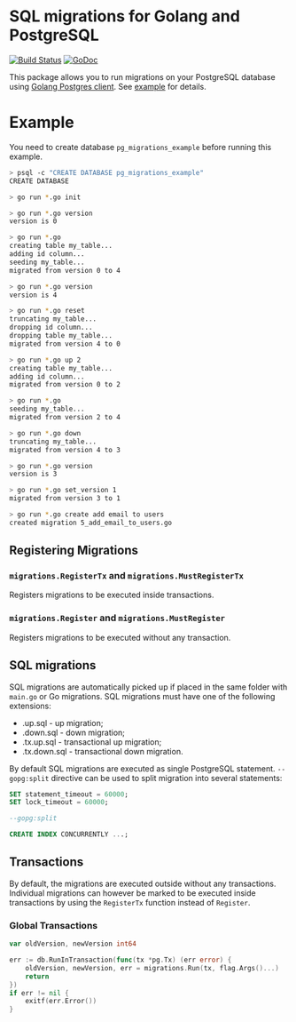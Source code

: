 # SQL migrations for Golang and PostgreSQL

[![Build Status](https://travis-ci.org/go-pg/migrations.svg)](https://travis-ci.org/go-pg/migrations)
[![GoDoc](https://godoc.org/github.com/go-pg/migrations?status.svg)](https://godoc.org/github.com/go-pg/migrations)

This package allows you to run migrations on your PostgreSQL database using [Golang Postgres client](https://github.com/go-pg/pg). See [example](example) for details.


# Example

You need to create database `pg_migrations_example` before running this example.

```bash
> psql -c "CREATE DATABASE pg_migrations_example"
CREATE DATABASE

> go run *.go init

> go run *.go version
version is 0

> go run *.go
creating table my_table...
adding id column...
seeding my_table...
migrated from version 0 to 4

> go run *.go version
version is 4

> go run *.go reset
truncating my_table...
dropping id column...
dropping table my_table...
migrated from version 4 to 0

> go run *.go up 2
creating table my_table...
adding id column...
migrated from version 0 to 2

> go run *.go
seeding my_table...
migrated from version 2 to 4

> go run *.go down
truncating my_table...
migrated from version 4 to 3

> go run *.go version
version is 3

> go run *.go set_version 1
migrated from version 3 to 1

> go run *.go create add email to users
created migration 5_add_email_to_users.go
```

## Registering Migrations

### `migrations.RegisterTx` and `migrations.MustRegisterTx`

Registers migrations to be executed inside transactions.


### `migrations.Register` and `migrations.MustRegister`

Registers migrations to be executed without any transaction.

## SQL migrations

SQL migrations are automatically picked up if placed in the same folder with `main.go` or Go migrations. SQL migrations must have one of the following extensions:
- .up.sql - up migration;
- .down.sql - down migration;
- .tx.up.sql - transactional up migration;
- .tx.down.sql - transactional down migration.

By default SQL migrations are executed as single PostgreSQL statement. `--gopg:split` directive can be used to split migration into several statements:

```sql
SET statement_timeout = 60000;
SET lock_timeout = 60000;

--gopg:split

CREATE INDEX CONCURRENTLY ...;
```

## Transactions

By default, the migrations are executed outside without any transactions. Individual migrations can however be marked to be executed inside transactions by using the `RegisterTx` function instead of `Register`.

### Global Transactions

```go
var oldVersion, newVersion int64

err := db.RunInTransaction(func(tx *pg.Tx) (err error) {
    oldVersion, newVersion, err = migrations.Run(tx, flag.Args()...)
    return
})
if err != nil {
    exitf(err.Error())
}
```
